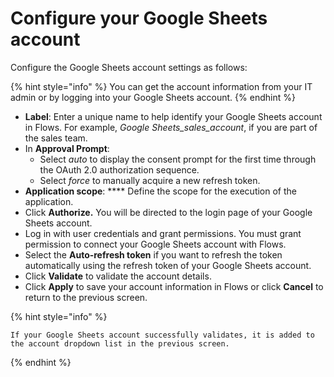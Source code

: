 # Configure your Google Sheets account

Configure the Google Sheets account settings as follows:

{% hint style="info" %}
You can get the account information from your IT admin or by logging into your Google Sheets account.
{% endhint %}

* **Label**: Enter a unique name to help identify your Google Sheets account in Flows. For example, _Google Sheets\_sales\_account_, if you are part of the sales team.
* In **Approval Prompt**:
  * Select _auto_ to display the consent prompt for the first time through the OAuth 2.0 authorization sequence.
  * Select _force_ to manually acquire a new refresh token.
* **Application scope**: **** Define the scope for the execution of the application.
* Click **Authorize.** You will be directed to the login page of your Google Sheets account.
* Log in with user credentials and grant permissions. You must grant permission to connect your Google Sheets account with Flows.
* Select the **Auto-refresh token** if you want to refresh the token automatically using the refresh token of your Google Sheets account.
* Click **Validate** to validate the account details.
* Click **Apply** to save your account information in Flows or click **Cancel** to return to the previous screen.

{% hint style="info" %}
```
If your Google Sheets account successfully validates, it is added to the account dropdown list in the previous screen.
```
{% endhint %}
